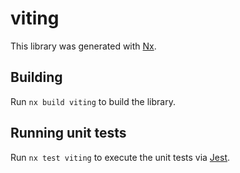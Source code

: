 # viting

This library was generated with [Nx](https://nx.dev).

## Building

Run `nx build viting` to build the library.

## Running unit tests

Run `nx test viting` to execute the unit tests via [Jest](https://jestjs.io).
